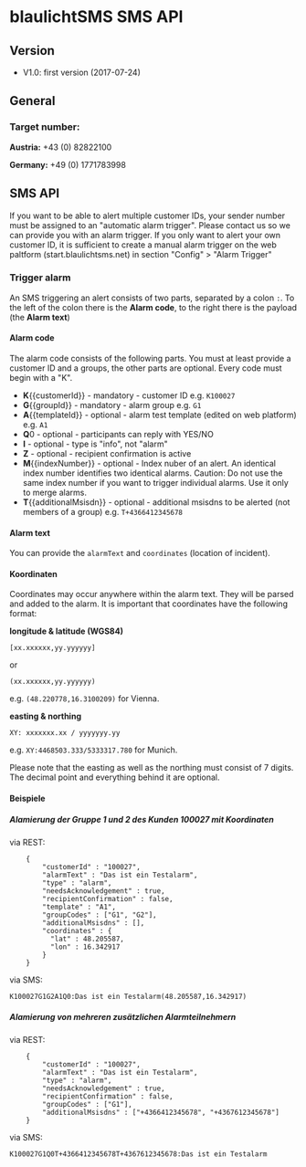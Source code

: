 # blaulichtSMS SMS API

## Version
- V1.0: first version (2017-07-24)

## General

### Target number:

**Austria:** +43 (0) 82822100

**Germany:** +49 (0) 1771783998

##  SMS API

If you want to be able to alert multiple customer IDs, your sender number must be assigned to an "automatic alarm trigger". Please contact us so we can provide you with an alarm trigger.
If you only want to alert your own customer ID, it is sufficient to create a manual alarm trigger on the web paltform (start.blaulichtsms.net) in section "Config" > "Alarm Trigger"

### Trigger alarm

An SMS triggering an alert consists of two parts, separated by a colon `:`.
To the left of the colon there is the **Alarm code**, to the right there is the payload (the **Alarm text**)

#### Alarm code

The alarm code consists of the following parts. You must at least provide a customer ID and a groups, the other parts are optional. Every code must begin with a "K".

- **K**{{customerId}} - mandatory -  customer ID e.g. `K100027`
- **G**{{groupId}} - mandatory - alarm group e.g. `G1`
- **A**{{templateId}} - optional - alarm test template (edited on web platform) e.g. `A1`
- **Q**0 - optional - participants can reply with YES/NO
- **I** - optional - type is "info", not "alarm"
- **Z** - optional - recipient confirmation is active
- **M**{{indexNumber}} - optional - Index nuber of an alert. An identical index number identifies two identical alarms. Caution: Do not use the same index number if you want to trigger individual alarms. Use it only to merge alarms.
- **T**{{additionalMsisdn}} - optional - additional msisdns to be alerted (not members of a group) e.g. `T+4366412345678`


#### Alarm text

You can provide the `alarmText` and `coordinates` (location of incident).


#### Koordinaten

Coordinates may occur anywhere within the alarm text. They will be parsed and added to the alarm. It is important that coordinates have the following format:

**longitude & latitude (WGS84)**

```
[xx.xxxxxx,yy.yyyyyy]
```
or
```
(xx.xxxxxx,yy.yyyyyy)
```
e.g. `(48.220778,16.3100209)` for Vienna.

**easting & northing**
```
XY: xxxxxxx.xx / yyyyyyy.yy
```
e.g. `XY:4468503.333/5333317.780` for Munich.

Please note that the easting as well as the northing must consist of 7 digits. The decimal point and everything behind it are optional.

#### Beispiele

##### Alamierung der Gruppe 1 und 2 des Kunden 100027 mit Koordinaten

via REST:
```
    {
        "customerId" : "100027",
        "alarmText" : "Das ist ein Testalarm",
        "type" : "alarm",
        "needsAcknowledgement" : true,
        "recipientConfirmation" : false,
        "template" : "A1",
        "groupCodes" : ["G1", "G2"],
        "additionalMsisdns" : [],
        "coordinates" : {
          "lat" : 48.205587,
          "lon" : 16.342917
        }
    }
```

via SMS: 
```
K100027G1G2A1Q0:Das ist ein Testalarm(48.205587,16.342917)
```

##### Alamierung von mehreren zusätzlichen Alarmteilnehmern


via REST:
```
    {
        "customerId" : "100027",
        "alarmText" : "Das ist ein Testalarm",
        "type" : "alarm",
        "needsAcknowledgement" : true,
        "recipientConfirmation" : false,
        "groupCodes" : ["G1"],
        "additionalMsisdns" : ["+4366412345678", "+4367612345678"]
    }
```

via SMS: 
```
K100027G1Q0T+4366412345678T+4367612345678:Das ist ein Testalarm
```
